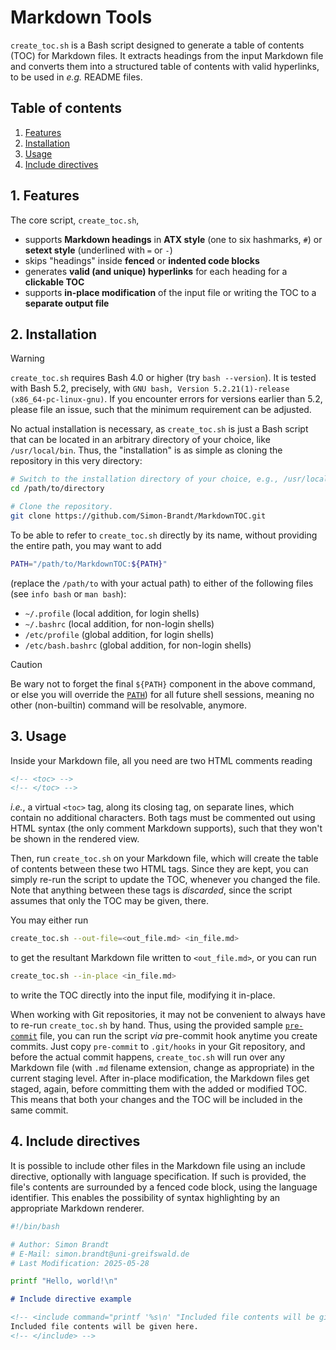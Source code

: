 # Markdown Tools

`create_toc.sh` is a Bash script designed to generate a table of contents (TOC) for Markdown files. It extracts headings from the input Markdown file and converts them into a structured table of contents with valid hyperlinks, to be used in *e.g.* README files.

<!-- <toc> -->
## Table of contents

1. [Features](#1-features)
1. [Installation](#2-installation)
1. [Usage](#3-usage)
1. [Include directives](#4-include-directives)
<!-- </toc> -->

## 1. Features

The core script, `create_toc.sh`,

- supports **Markdown headings** in **ATX style** (one to six hashmarks, `#`) or **setext style** (underlined with `=` or `-`)
- skips "headings" inside **fenced** or **indented code blocks**
- generates **valid (and unique) hyperlinks** for each heading for a **clickable TOC**
- supports **in-place modification** of the input file or writing the TOC to a **separate output file**

## 2. Installation

> [!WARNING]
> `create_toc.sh` requires Bash 4.0 or higher (try `bash --version`). It is tested with Bash 5.2, precisely, with `GNU bash, Version 5.2.21(1)-release (x86_64-pc-linux-gnu)`. If you encounter errors for versions earlier than 5.2, please file an issue, such that the minimum requirement can be adjusted.

No actual installation is necessary, as `create_toc.sh` is just a Bash script that can be located in an arbitrary directory of your choice, like `/usr/local/bin`. Thus, the "installation" is as simple as cloning the repository in this very directory:

```bash
# Switch to the installation directory of your choice, e.g., /usr/local/bin.
cd /path/to/directory

# Clone the repository.
git clone https://github.com/Simon-Brandt/MarkdownTOC.git
```

To be able to refer to `create_toc.sh` directly by its name, without providing the entire path, you may want to add

```bash
PATH="/path/to/MarkdownTOC:${PATH}"
```

(replace the `/path/to` with your actual path) to either of the following files (see `info bash` or `man bash`):

- `~/.profile` (local addition, for login shells)
- `~/.bashrc` (local addition, for non-login shells)
- `/etc/profile` (global addition, for login shells)
- `/etc/bash.bashrc` (global addition, for non-login shells)

> [!CAUTION]
> Be wary not to forget the final `${PATH}` component in the above command, or else you will override the [`PATH`](https://www.gnu.org/software/bash/manual/html_node/Bourne-Shell-Variables.html#index-PATH "gnu.org &rightarrow; Bourne Shell Variables &rightarrow; PATH")) for all future shell sessions, meaning no other (non-builtin) command will be resolvable, anymore.

## 3. Usage

Inside your Markdown file, all you need are two HTML comments reading

```html
<!-- <toc> -->
<!-- </toc> -->
```

*i.e.*, a virtual `<toc>` tag, along its closing tag, on separate lines, which contain no additional characters. Both tags must be commented out using HTML syntax (the only comment Markdown supports), such that they won't be shown in the rendered view.

Then, run `create_toc.sh` on your Markdown file, which will create the table of contents between these two HTML tags. Since they are kept, you can simply re-run the script to update the TOC, whenever you changed the file. Note that anything between these tags is *discarded*, since the script assumes that only the TOC may be given, there.

You may either run

```bash
create_toc.sh --out-file=<out_file.md> <in_file.md>
```

to get the resultant Markdown file written to `<out_file.md>`, or you can run

```bash
create_toc.sh --in-place <in_file.md>
```

to write the TOC directly into the input file, modifying it in-place.

When working with Git repositories, it may not be convenient to always have to re-run `create_toc.sh` by hand. Thus, using the provided sample [`pre-commit`](.hooks/pre-commit) file, you can run the script *via* pre-commit hook anytime you create commits. Just copy `pre-commit` to `.git/hooks` in your Git repository, and before the actual commit happens, `create_toc.sh` will run over any Markdown file (with `.md` filename extension, change as appropriate) in the current staging level. After in-place modification, the Markdown files get staged, again, before committing them with the added or modified TOC. This means that both your changes and the TOC will be included in the same commit.

## 4. Include directives

It is possible to include other files in the Markdown file using an include directive, optionally with language specification. If such is provided, the file's contents are surrounded by a fenced code block, using the language identifier. This enables the possibility of syntax highlighting by an appropriate Markdown renderer.

<!-- <include file="example.sh" lang="bash"> -->
```bash
#!/bin/bash

# Author: Simon Brandt
# E-Mail: simon.brandt@uni-greifswald.de
# Last Modification: 2025-05-28

printf "Hello, world!\n"
```
<!-- </include> -->

<!-- <include command="head --lines=10 example.md" lang="markdown"> -->
 ```markdown
 # Include directive example
 
 <!-- <include command="printf '%s\n' "Included file contents will be given here.""> -->
 Included file contents will be given here.
 <!-- </include> -->
```
<!-- </include> -->
